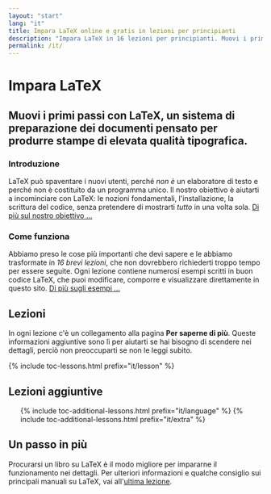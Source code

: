 ```yaml
---
layout: "start"
lang: "it"
title: Impara LaTeX online e gratis in lezioni per principianti
description: "Impara LaTeX in 16 lezioni per principianti. Muovi i primi passi con LaTeX, un sistema di preparazione dei documenti pensato per produrre stampe di elevata qualità tipografica."
permalink: /it/
---
```


# Impara LaTeX

<h2 class="heading__introduction">Muovi i primi passi con LaTeX, un sistema di preparazione dei documenti pensato per produrre stampe di elevata qualità tipografica.</h2>

<div
  class="text-columns">
  <section>
    <h3 class="text-columns__heading">Introduzione</h3>
    <p>LaTeX può spaventare i nuovi utenti, perché <em>non è</em> un elaboratore di testo 
    e perché non è costituito da un programma unico. Il nostro obiettivo è aiutarti a incominciare 
    con LaTeX: le nozioni fondamentali, l'installazione, la scrittura del codice, senza 
    pretendere di mostrarti <em>tutto</em> in una volta sola. <a href="./mission">Di più sul nostro obiettivo &hellip;</a></p>
  </section>
  <section>
    <h3 class="text-columns__heading">Come funziona</h3>
      <p>Abbiamo preso le cose più importanti che devi sapere e le abbiamo trasformate in <em>16 brevi lezioni</em>, che non dovrebbero richiederti troppo tempo per essere seguite. Ogni lezione contiene numerosi esempi scritti in buon codice LaTeX, che puoi modificare, comporre e visualizzare direttamente in questo sito. <a href="./help#examples">Di più sugli esempi &hellip;</a></p>
  </section>
</div>

<h2 class="heading__toc" id="toc">Lezioni</h2>

<p class="paragraph__toc">In ogni lezione c'è un collegamento alla pagina <b>Per saperne di più</b>. Queste informazioni aggiuntive sono lì per aiutarti se hai bisogno di scendere nei dettagli, perciò non preoccuparti se non le leggi subito.</p>

{% include toc-lessons.html prefix="it/lesson" %}

<h2 class="heading__toc">Lezioni aggiuntive</h2>
<ul class="lessons-toc">
  {% include toc-additional-lessons.html prefix="it/language" %}
  {% include toc-additional-lessons.html prefix="it/extra" %}
</ul>

## Un passo in più

Procurarsi un libro su LaTeX è il modo migliore per impararne il funzionamento nei dettagli. Per ulteriori informazioni e qualche consiglio sui principali manuali su LaTeX, vai all'[ultima lezione](./lesson-16).

